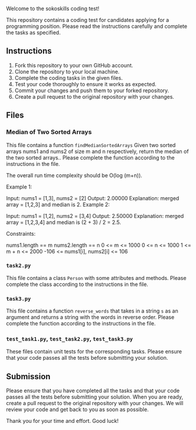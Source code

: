Welcome to the sokoskills coding test!

This repository contains a coding test for candidates applying for a programming position. Please read the instructions carefully and complete the tasks as specified.

## Instructions

1. Fork this repository to your own GitHub account.
2. Clone the repository to your local machine.
3. Complete the coding tasks in the given files.
4. Test your code thoroughly to ensure it works as expected.
5. Commit your changes and push them to your forked repository.
6. Create a pull request to the original repository with your changes.

## Files

### Median of Two Sorted Arrays

This file contains a function `findMedianSortedArrays` Given two sorted arrays nums1 and nums2 of size m and n respectively, return the median of the two sorted arrays.. Please complete the function according to the instructions in the file. 

The overall run time complexity should be O(log (m+n)). 

Example 1:

Input: nums1 = [1,3], nums2 = [2]
Output: 2.00000
Explanation: merged array = [1,2,3] and median is 2.
Example 2:

Input: nums1 = [1,2], nums2 = [3,4]
Output: 2.50000
Explanation: merged array = [1,2,3,4] and median is (2 + 3) / 2 = 2.5.
 

Constraints:

nums1.length == m
nums2.length == n
0 <= m <= 1000
0 <= n <= 1000
1 <= m + n <= 2000
-106 <= nums1[i], nums2[i] <= 106

### `task2.py`

This file contains a class `Person` with some attributes and methods. Please complete the class according to the instructions in the file.

### `task3.py`

This file contains a function `reverse_words` that takes in a string `s` as an argument and returns a string with the words in reverse order. Please complete the function according to the instructions in the file.

### `test_task1.py`, `test_task2.py`, `test_task3.py`

These files contain unit tests for the corresponding tasks. Please ensure that your code passes all the tests before submitting your solution.

## Submission

Please ensure that you have completed all the tasks and that your code passes all the tests before submitting your solution. When you are ready, create a pull request to the original repository with your changes. We will review your code and get back to you as soon as possible.

Thank you for your time and effort. Good luck!
